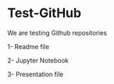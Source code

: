 # Test-GitHub
We are testing Github repositories


1- Readme file

2- Jupyter Notebook

3- Presentation file

